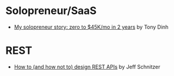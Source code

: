 # Solopreneur/SaaS
- [My solopreneur story: zero to $45K/mo in 2 years](https://news.tonydinh.com/p/my-solopreneur-story-zero-to-45kmo) by Tony Dinh

# REST
- [How to (and how not to) design REST APIs](https://github.com/stickfigure/blog/wiki/How-to-%28and-how-not-to%29-design-REST-APIs) by Jeff Schnitzer
  
